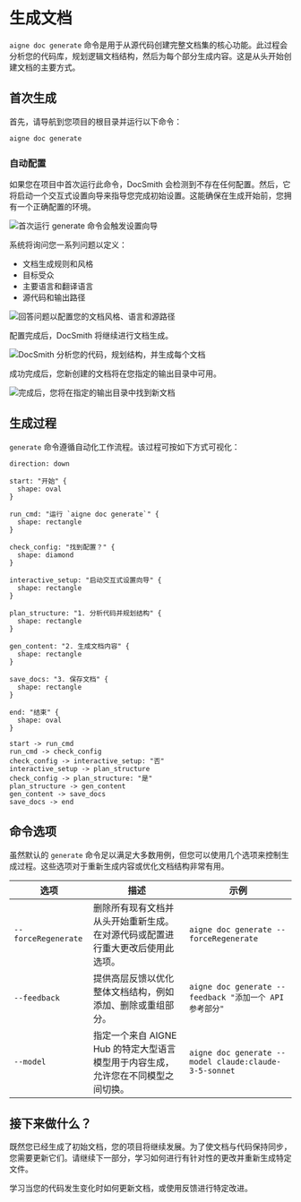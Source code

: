 # 生成文档

`aigne doc generate` 命令是用于从源代码创建完整文档集的核心功能。此过程会分析您的代码库，规划逻辑文档结构，然后为每个部分生成内容。这是从头开始创建文档的主要方式。

## 首次生成

首先，请导航到您项目的根目录并运行以下命令：

```bash
aigne doc generate
```

### 自动配置

如果您在项目中首次运行此命令，DocSmith 会检测到不存在任何配置。然后，它将启动一个交互式设置向导来指导您完成初始设置。这能确保在生成开始前，您拥有一个正确配置的环境。

![首次运行 generate 命令会触发设置向导](https://docsmith.aigne.io/image-bin/uploads/0c45a32667c5250e54194a61d9495965.png)

系统将询问您一系列问题以定义：

- 文档生成规则和风格
- 目标受众
- 主要语言和翻译语言
- 源代码和输出路径

![回答问题以配置您的文档风格、语言和源路径](https://docsmith.aigne.io/image-bin/uploads/fbedbfa256036ad6375a6c18047a75ad.png)

配置完成后，DocSmith 将继续进行文档生成。

![DocSmith 分析您的代码，规划结构，并生成每个文档](https://docsmith.aigne.io/image-bin/uploads/d0766c19380a02eb8a6f8ce86a838849.png)

成功完成后，您新创建的文档将在您指定的输出目录中可用。

![完成后，您将在指定的输出目录中找到新文档](https://docsmith.aigne.io/image-bin/uploads/0967443611408ad9d0042793d590b8fd.png)

## 生成过程

`generate` 命令遵循自动化工作流程。该过程可按如下方式可视化：

```d2
direction: down

start: "开始" {
  shape: oval
}

run_cmd: "运行 `aigne doc generate`" {
  shape: rectangle
}

check_config: "找到配置？" {
  shape: diamond
}

interactive_setup: "启动交互式设置向导" {
  shape: rectangle
}

plan_structure: "1. 分析代码并规划结构" {
  shape: rectangle
}

gen_content: "2. 生成文档内容" {
  shape: rectangle
}

save_docs: "3. 保存文档" {
  shape: rectangle
}

end: "结束" {
  shape: oval
}

start -> run_cmd
run_cmd -> check_config
check_config -> interactive_setup: "否"
interactive_setup -> plan_structure
check_config -> plan_structure: "是"
plan_structure -> gen_content
gen_content -> save_docs
save_docs -> end
```

## 命令选项

虽然默认的 `generate` 命令足以满足大多数用例，但您可以使用几个选项来控制生成过程。这些选项对于重新生成内容或优化文档结构非常有用。

| 选项 | 描述 | 示例 |
|---------------------|------------------------------------------------------------------------------------------------------------------------------------------|----------------------------------------------------------------------|
| `--forceRegenerate` | 删除所有现有文档并从头开始重新生成。在对源代码或配置进行重大更改后使用此选项。 | `aigne doc generate --forceRegenerate` |
| `--feedback` | 提供高层反馈以优化整体文档结构，例如添加、删除或重组部分。 | `aigne doc generate --feedback "添加一个 API 参考部分"` |
| `--model` | 指定一个来自 AIGNE Hub 的特定大型语言模型用于内容生成，允许您在不同模型之间切换。 | `aigne doc generate --model claude:claude-3-5-sonnet` |

## 接下来做什么？

既然您已经生成了初始文档，您的项目将继续发展。为了使文档与代码保持同步，您需要更新它们。请继续下一部分，学习如何进行有针对性的更改并重新生成特定文件。

<x-card data-title="更新和优化" data-icon="lucide:file-edit" data-href="/features/update-and-refine">
  学习当您的代码发生变化时如何更新文档，或使用反馈进行特定改进。
</x-card>